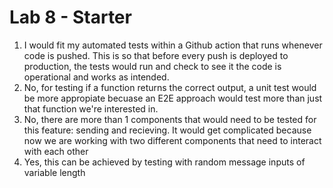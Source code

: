 # Lab 8 - Starter
1. I would fit my automated tests within a Github action that runs whenever code is pushed. This is so that before every push is deployed to production, the tests would run and check to see it the code is operational and works as intended.
2. No, for testing if a function returns the correct output, a unit test would be more appropiate becuase an E2E approach would test more than just that function we're interested in.
3. No, there are more than 1 components that would need to be tested for this feature: sending and recieving. It would get complicated because now we are working with two different components that need to interact with each other
4. Yes, this can be achieved by testing with random message inputs of variable length